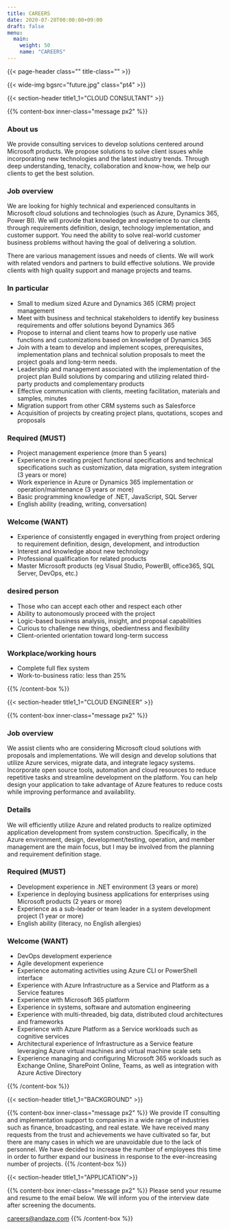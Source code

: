 ```yaml
---
title: CAREERS
date: 2020-07-20T00:00:00+09:00
draft: false
menu:
  main:
    weight: 50
    name: "CAREERS"
---
```


{{< page-header class="" title-class="" >}}

{{< wide-img bgsrc="future.jpg" class="pt4" >}}

{{< section-header title1_1="CLOUD CONSULTANT" >}}

{{% content-box inner-class="message px2" %}}

### About us

We provide consulting services to develop solutions centered around Microsoft products. We propose solutions to solve client issues while incorporating new technologies and the latest industry trends. Through deep understanding, tenacity, collaboration and know-how, we help our clients to get the best solution.

### Job overview

We are looking for highly technical and experienced consultants in Microsoft cloud solutions and technologies (such as Azure, Dynamics 365, Power BI). We will provide that knowledge and experience to our clients through requirements definition, design, technology implementation, and customer support. You need the ability to solve real-world customer business problems without having the goal of delivering a solution.

There are various management issues and needs of clients. We will work with related vendors and partners to build effective solutions. We provide clients with high quality support and manage projects and teams.

### In particular

- Small to medium sized Azure and Dynamics 365 (CRM) project management
- Meet with business and technical stakeholders to identify key business requirements and offer solutions beyond Dynamics 365
- Propose to internal and client teams how to properly use native functions and customizations based on knowledge of Dynamics 365
- Join with a team to develop and implement scopes, prerequisites, implementation plans and technical solution proposals to meet the project goals and long-term needs.
- Leadership and management associated with the implementation of the project plan
Build solutions by comparing and utilizing related third-party products and complementary products
- Effective communication with clients, meeting facilitation, materials and samples, minutes
- Migration support from other CRM systems such as Salesforce
- Acquisition of projects by creating project plans, quotations, scopes and proposals

### Required (MUST)

- Project management experience (more than 5 years)
- Experience in creating project functional specifications and technical specifications such as customization, data migration, system integration (3 years or more)
- Work experience in Azure or Dynamics 365 implementation or operation/maintenance (3 years or more)
- Basic programming knowledge of .NET, JavaScript, SQL Server
- English ability (reading, writing, conversation)

### Welcome (WANT)

- Experience of consistently engaged in everything from project ordering to requirement definition, design, development, and introduction
- Interest and knowledge about new technology
- Professional qualification for related products
- Master Microsoft products (eg Visual Studio, PowerBI, office365, SQL Server, DevOps, etc.)

### desired person

- Those who can accept each other and respect each other
- Ability to autonomously proceed with the project
- Logic-based business analysis, insight, and proposal capabilities
- Curious to challenge new things, obedientness and flexibility
- Client-oriented orientation toward long-term success

### Workplace/working hours

- Complete full flex system
- Work-to-business ratio: less than 25%

<!-- li レンダリングバグ回避コメント↑ -->

{{% /content-box %}}

{{< section-header title1_1="CLOUD ENGINEER" >}}

{{% content-box inner-class="message px2" %}}

### Job overview

We assist clients who are considering Microsoft cloud solutions with proposals and implementations. We will design and develop solutions that utilize Azure services, migrate data, and integrate legacy systems. Incorporate open source tools, automation and cloud resources to reduce repetitive tasks and streamline development on the platform. You can help design your application to take advantage of Azure features to reduce costs while improving performance and availability.

### Details

We will efficiently utilize Azure and related products to realize optimized application development from system construction. Specifically, in the Azure environment, design, development/testing, operation, and member management are the main focus, but I may be involved from the planning and requirement definition stage.

### Required (MUST)

- Development experience in .NET environment (3 years or more)
- Experience in deploying business applications for enterprises using Microsoft products (2 years or more)
- Experience as a sub-leader or team leader in a system development project (1 year or more)
- English ability (literacy, no English allergies)

### Welcome (WANT)

- DevOps development experience
- Agile development experience
- Experience automating activities using Azure CLI or PowerShell interface
- Experience with Azure Infrastructure as a Service and Platform as a Service features
- Experience with Microsoft 365 platform
- Experience in systems, software and automation engineering
- Experience with multi-threaded, big data, distributed cloud architectures and frameworks
- Experience with Azure Platform as a Service workloads such as cognitive services
- Architectural experience of Infrastructure as a Service feature leveraging Azure virtual machines and virtual machine scale sets
- Experience managing and configuring Microsoft 365 workloads such as Exchange Online, SharePoint Online, Teams, as well as integration with Azure Active Directory

<!-- li レンダリングバグ回避コメント↑ -->

{{% /content-box %}}

{{< section-header title1_1="BACKGROUND" >}}

{{% content-box inner-class="message px2" %}}
We provide IT consulting and implementation support to companies in a wide range of industries such as finance, broadcasting, and real estate. We have received many requests from the trust and achievements we have cultivated so far, but there are many cases in which we are unavoidable due to the lack of personnel. We have decided to increase the number of employees this time in order to further expand our business in response to the ever-increasing number of projects.
{{% /content-box %}}

{{< section-header title1_1="APPLICATION">}}

{{% content-box inner-class="message px2" %}}
Please send your resume and resume to the email below. We will inform you of the interview date after screening the documents.

careers@andaze.com
{{% /content-box %}}
